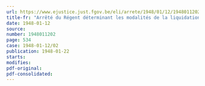 ```yaml
---
url: https://www.ejustice.just.fgov.be/eli/arrete/1948/01/12/1948011202/justel
title-fr: "Arrêté du Régent déterminant les modalités de la liquidation de l'Office belge d'Information et de Documentation (INBEL)"
date: 1948-01-12
source:
number: 1948011202
page: 534
case: 1948-01-12/02
publication: 1948-01-22
starts:
modifies:
pdf-original:
pdf-consolidated:
---
```


